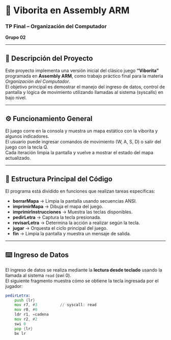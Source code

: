 # 🐍 Viborita en Assembly ARM  
### TP Final – Organización del Computador  
**Grupo 02**

---

## 📘 Descripción del Proyecto
Este proyecto implementa una versión inicial del clásico juego **“Viborita”** programada en **Assembly ARM**, como trabajo práctico final para la materia *Organización del Computador*.  
El objetivo principal es demostrar el manejo del ingreso de datos, control de pantalla y lógica de movimiento utilizando llamadas al sistema (syscalls) en bajo nivel.

---

## ⚙️ Funcionamiento General
El juego corre en la consola y muestra un mapa estático con la viborita y algunos indicadores.  
El usuario puede ingresar comandos de movimiento (W, A, S, D) o salir del juego con la tecla Q.  
Cada iteración limpia la pantalla y vuelve a mostrar el estado del mapa actualizado.

---

## 🧩 Estructura Principal del Código
El programa está dividido en funciones que realizan tareas específicas:

- **borrarMapa** → Limpia la pantalla usando secuencias ANSI.  
- **imprimirMapa** → Dibuja el mapa del juego.  
- **imprimirInstrucciones** → Muestra las teclas disponibles.  
- **pedirLetra** → Captura la tecla presionada.  
- **revisarLetra** → Determina la acción a realizar según la tecla.  
- **jugar** → Orquesta el ciclo principal del juego.  
- **fin** → Limpia la pantalla y muestra un mensaje de salida.

---

## ⌨️ Ingreso de Datos
El ingreso de datos se realiza mediante la **lectura desde teclado** usando la llamada al sistema `read` (swi 0).  
El siguiente fragmento muestra cómo se obtiene la tecla ingresada por el jugador:

```asm
pedirLetra:
    push {lr}		
    mov r7, #3          // syscall: read
    mov r0, #0          
    ldr r1, =cadena     
    mov r2, #2          
    swi 0               
    pop {lr}
    bx lr
